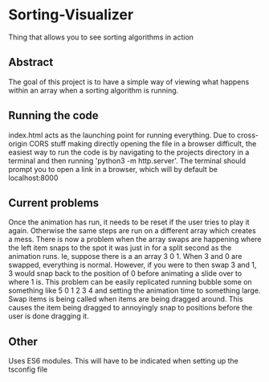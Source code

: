 # Sorting-Visualizer

Thing that allows you to see sorting algorithms in action

## Abstract

The goal of this project is to have a simple way of viewing what happens within an array when a sorting algorithm is running.

## Running the code

index.html acts as the launching point for running everything. Due to cross-origin CORS stuff making directly opening the file in a browser difficult, the easiest way to run the code is by navigating to the projects directory in a terminal and then running 'python3 -m http.server'. The terminal should prompt you to open a link in a browser, which will by default be localhost:8000 

## Current problems

Once the animation has run, it needs to be reset if the user tries to play it again. Otherwise the same steps are run on a different array which creates a mess.
There is now a problem when the array swaps are happening where the left item snaps to the spot it was just in for a split second as the animation runs. Ie, suppose there is a an array 3 0 1. When 3 and 0 are swapped, everything is normal. However, if you were to then swap 3 and 1, 3 would snap back to the position of 0 before animating a slide over to where 1 is. This problem can be easily replicated running bubble some on something like 5 0 1 2 3 4 and setting the animation time to something large.
Swap items is being called when items are being dragged around. This causes the item being dragged to annoyingly snap to positions before the user is done dragging it.

## Other
Uses ES6 modules. This will have to be indicated when setting up the tsconfig file